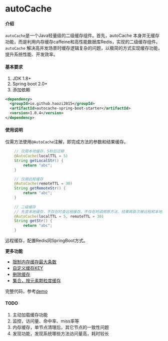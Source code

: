 # autoCache

#### 介绍
`autoCache`是一个Java轻量级的二级缓存组件。首先，autoCache 本身并无缓存功能，而是利用内存缓存caffeine和高性能数据库Redis，实现的二级缓存组件。
`autoCache` 解决高并发场景时缓存逻辑复杂的问题，以极简的方式实现缓存功能，提升系统性能、开发效率。

#### 基本要求

1.  JDK 1.8+
2.  Spring boot 2.0+
3.  添加依赖
```xml
<dependency>
  <groupId>io.github.haozi2015</groupId>
  <artifactId>autocache-spring-boot-starter</artifactId>
  <version>1.0.4</version>
</dependency>
```

#### 使用说明
仅需方法使用`@AutoCache`注解，即完成方法的参数和结果缓存。

```java
    // 仅用本地缓存，5秒后过期
    @AutoCache(localTTL = 5)
    String getLocalStr() {
        return "abc";
    }

    // 仅用远程缓存
    @AutoCache(remoteTTL = 30)
    String getRemoteStr() {
        return "abc";
    }
            
    // 二级缓存
    // 先查本地缓存，不存在时查远程缓存，不存在时调用原方法，结果再依次被远程和本地缓存
    @AutoCache(localTTL = 5, remoteTTL = 30)
    String getStr() {
        return "abc";
    }

```
远程缓存，配置Redis同SpringBoot方式。

**更多功能**

+ [限制内存缓存最大条数](./autocache-spring-boot-starter-demo/src/main/java/com/haozi/cache/demo/SimpleAutoCacheDemo.java)
+ [自定义缓存KEY](./autocache-spring-boot-starter-demo/src/main/java/com/haozi/cache/demo/HighLevelAutoCacheDemo.java)
+ [删除缓存](./autocache-spring-boot-starter-demo/src/main/java/com/haozi/cache/demo/HighLevelAutoCacheDemo.java)
+ [集合，按元素颗粒度缓存](./autocache-spring-boot-starter-demo/src/main/java/com/haozi/cache/demo/ComplexAutoCacheDemo.java)

完整代码，参考[demo](./autocache-spring-boot-starter-demo/src/main/java/com/haozi/cache/demo)

#### TODO 
1. 主动加载缓存功能
2. 监控，访问量、命中率、miss率等
3. 内存缓存，单节点清理后，其它节点的一致性问题
4. 发现功能，发现系统哪些方法访问量高，耗时较长


 